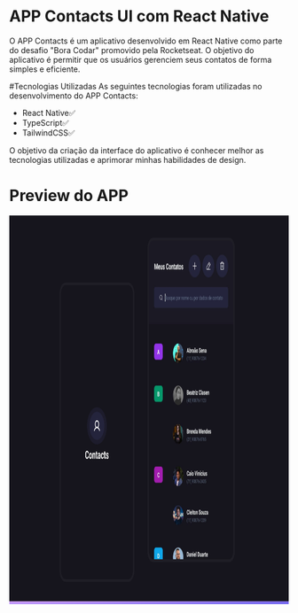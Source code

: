 # APP Contacts UI com React Native
O APP Contacts é um aplicativo desenvolvido em React Native como parte do desafio "Bora Codar" promovido pela Rocketseat. O objetivo do aplicativo é permitir que os usuários gerenciem seus contatos de forma simples e eficiente.

#Tecnologias Utilizadas
As seguintes tecnologias foram utilizadas no desenvolvimento do APP Contacts:

 - React Native✅
 - TypeScript✅
 - TailwindCSS✅
 
O objetivo da criação da interface do aplicativo é conhecer melhor as tecnologias utilizadas e aprimorar minhas habilidades de design.

# Preview do APP

<img src="https://github.com/CleiltonRocha/app-contacts-ui-react-native/blob/main/.github/preview.jpg" width="951" height="702">
